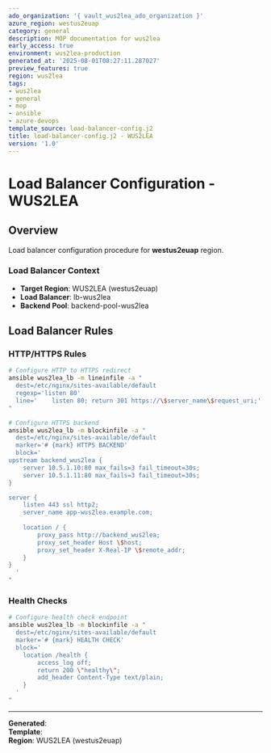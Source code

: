 ```yaml
---
ado_organization: '{ vault_wus2lea_ado_organization }'
azure_region: westus2euap
category: general
description: MOP documentation for wus2lea
early_access: true
environment: wus2lea-production
generated_at: '2025-08-01T08:27:11.287027'
preview_features: true
region: wus2lea
tags:
- wus2lea
- general
- mop
- ansible
- azure-devops
template_source: load-balancer-config.j2
title: load-balancer-config.j2 - WUS2LEA
version: '1.0'
---
```



# Load Balancer Configuration - WUS2LEA

## Overview

Load balancer configuration procedure for **westus2euap** region.

### Load Balancer Context

- **Target Region**: WUS2LEA (westus2euap)
- **Load Balancer**: lb-wus2lea
- **Backend Pool**: backend-pool-wus2lea

## Load Balancer Rules

### HTTP/HTTPS Rules
```bash
# Configure HTTP to HTTPS redirect
ansible wus2lea_lb -m lineinfile -a "
  dest=/etc/nginx/sites-available/default
  regexp='listen 80'
  line='    listen 80; return 301 https://\$server_name\$request_uri;'
"

# Configure HTTPS backend
ansible wus2lea_lb -m blockinfile -a "
  dest=/etc/nginx/sites-available/default
  marker='# {mark} HTTPS BACKEND'
  block='
upstream backend_wus2lea {
    server 10.5.1.10:80 max_fails=3 fail_timeout=30s;
    server 10.5.1.11:80 max_fails=3 fail_timeout=30s;
}

server {
    listen 443 ssl http2;
    server_name app-wus2lea.example.com;
    
    location / {
        proxy_pass http://backend_wus2lea;
        proxy_set_header Host \$host;
        proxy_set_header X-Real-IP \$remote_addr;
    }
}
  '
"
```

### Health Checks
```bash
# Configure health check endpoint
ansible wus2lea_lb -m blockinfile -a "
  dest=/etc/nginx/sites-available/default
  marker='# {mark} HEALTH CHECK'
  block='
    location /health {
        access_log off;
        return 200 \"healthy\";
        add_header Content-Type text/plain;
    }
  '
"
```

---

**Generated**:   
**Template**:   
**Region**: WUS2LEA (westus2euap)